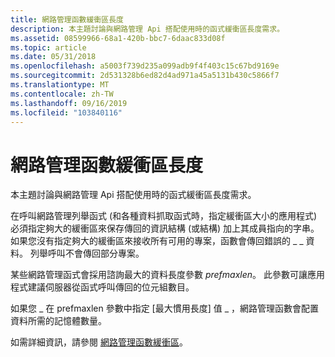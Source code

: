 ```yaml
---
title: 網路管理函數緩衝區長度
description: 本主題討論與網路管理 Api 搭配使用時的函式緩衝區長度需求。
ms.assetid: 08599966-68a1-420b-bbc7-6daac833d08f
ms.topic: article
ms.date: 05/31/2018
ms.openlocfilehash: a5003f739d235a099adb9f4f403c15c67bd9169e
ms.sourcegitcommit: 2d531328b6ed82d4ad971a45a5131b430c5866f7
ms.translationtype: MT
ms.contentlocale: zh-TW
ms.lasthandoff: 09/16/2019
ms.locfileid: "103840116"
---
```

# <a name="network-management-function-buffer-lengths"></a>網路管理函數緩衝區長度

本主題討論與網路管理 Api 搭配使用時的函式緩衝區長度需求。

在呼叫網路管理列舉函式 (和各種資料抓取函式時，指定緩衝區大小的應用程式) 必須指定夠大的緩衝區來保存傳回的資訊結構 (或結構) 加上其成員指向的字串。 如果您沒有指定夠大的緩衝區來接收所有可用的專案，函數會傳回錯誤的 \_ \_ 資料。 列舉呼叫不會傳回部分專案。

某些網路管理函式會採用諮詢最大的資料長度參數 *prefmaxlen*。 此參數可讓應用程式建議伺服器從函式呼叫傳回的位元組數目。

如果您 \_ 在 prefmaxlen 參數中指定 [最大慣用長度] 值 \_ ，網路管理函數會配置資料所需的記憶體數量。 

如需詳細資訊，請參閱 [網路管理函數緩衝區](network-management-function-buffers.md)。

 

 





